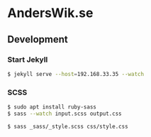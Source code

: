 
# AndersWik.se

## Development 

### Start Jekyll

```bash
$ jekyll serve --host=192.168.33.35 --watch
```

### SCSS

```bash
$ sudo apt install ruby-sass
$ sass --watch input.scss output.css
```

```bash
$ sass _sass/_style.scss css/style.css
```
